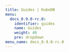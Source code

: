 ```yaml
---
title: Guides | KubeDB
menu:
  docs_0.9.0-rc.0:
    identifier: guides
    name: Guides
    weight: 40
    pre: dropdown
menu_name: docs_0.9.0-rc.0
---
```

